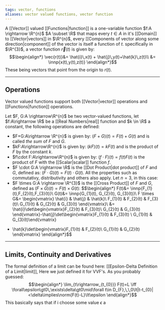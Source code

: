 ```yaml
---
tags: vector, functions
aliases: vector valued functions, vector function
---
```

A [[Vector]] valued [[Functions|function]] is a one-variable function $f:A \rightarrow \R^{n}$ $A \subset \R$ that maps every $t \in A$ in it's [[Domain]] to [[Vector|vectors]] in $\R^{n}$, every [[Components of vector along some direction|component]] of the vector is itself a function of $t$. specifically in $\R^{3}$, a vector function $\vec{r}(t)$ is given by:
$$\begin{align*}
\vec{r(t)}&= \hat{i}\,x(t) + \hat{j}\,y(t)+\hat{k}\,z(t)\\
&= \innp{x(t),y(t),z(t)}
\end{align*}$$
These being vectors that point from the origin to $r(t)$.
___
## Operations
Vector valued functions support both [[Vector|vector]] operations and [[Functions|function]] operations.

Let $F, G:A \rightarrow\R^{n}$ be two vector-valued functions, let $f:A\rightarrow \R$ be a [[Real Numbers|real]] function and $k \in \R$ a constant, the following operations are defined:

- $F+G:A\rightarrow \R^{n}$ is given by: $(F+G)(t)=F(t)+G(t)$ and is called *the sum* of $F$ and $G$.
- $kF:A\rightarrow\R^{n}$ is given by: $(kF)(t)=kF(t)$ and is the product of $F$ by the constant $k$.
- $f\cdot F:A\rightarrow\R^{n}$ is given by: $(f\cdot F)(t)=f(t)F(t)$ is the product of $F$ with the [[Scalar|scalar]] function $f$.
- $F \cdot G:A \rightarrow \R$ is the [[Dot Product|dot product]] of $F$ and $G$, defined as: $(F\cdot G)(t)=F(t)\cdot G(t)$.
All the properties such as commutativy, distributivity and others also apply.
Let $n=3$, in this case:
- $F \times G:A \rightarrow \R^{3}$ is the [[Cross Product]]  of $F$ and $G$, defined as $(F \times G)(t) = F(t)\times G(t)$:
$$\begin{align*}
F(t)&= \innp{F_{1}(t),F_{2}(t),F_{3}(t)}\\
G(t)&= \innp{G_{1}(t), G_{2}(t), G_{3}(t)}\\
F \times G&= 
\begin{vmatrix}
\hat{i} &  \hat{j} & \hat{k}\\
F_{1}(t) & F_{2}(t) & F_{3}(t)\\
G_{1}(t) & G_{2}(t) & G_{3}(t)
\end{vmatrix}\\
&= \hat{i}\det\begin{vmatrix}F_{2}(t) & F_{3}(t)\\ G_{2}(t) & G_{3}(t) \end{vmatrix}-\hat{j}\det\begin{vmatrix}F_{1}(t) & F_{3}(t) \\ G_{1}(t) & G_{3}(t)\end{vmatrix}
+ \hat{k}\det\begin{vmatrix}F_{1}(t) & F_{2}(t)\\ G_{1}(t) & G_{2}(t) \end{vmatrix}
\end{align*}$$
___
## Limits, Continuity and Derivatives

The formal definition of a limit can be found here: [[Epsilon-Delta Definition of a Limit|limit]], Here we just defined it for VVF's. As you probably guessed:
$$\begin{align*}
\lim_{t\rightarrow_{t_{0}}} F(t)=L \iff \forall\epsilon\gt0\,\exists\delta\gt0\mid\forall t\in D_{F},\,\,0\lt|t-t_{0}|<\delta\implies\norm{F(t)-L}\lt\epsilon
\end{align*}$$
This basically says that if i choose some value $\epsilon$ a